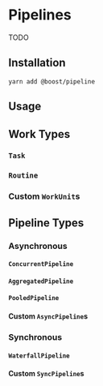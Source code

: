 # Pipelines

TODO

## Installation

```
yarn add @boost/pipeline
```

## Usage

## Work Types

### `Task`

### `Routine`

### Custom `WorkUnit`s

## Pipeline Types

### Asynchronous

#### `ConcurrentPipeline`

#### `AggregatedPipeline`

#### `PooledPipeline`

#### Custom `AsyncPipeline`s

### Synchronous

#### `WaterfallPipeline`

#### Custom `SyncPipeline`s
